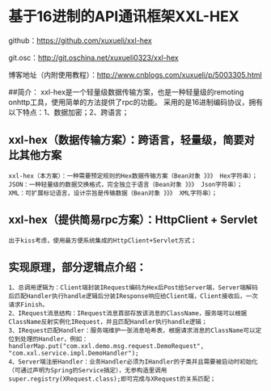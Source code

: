 # 基于16进制的API通讯框架XXL-HEX
github：https://github.com/xuxueli/xxl-hex

git.osc：http://git.oschina.net/xuxueli0323/xxl-hex

博客地址（内附使用教程）：http://www.cnblogs.com/xuxueli/p/5003305.html

##简介：
	xxl-hex是一个轻量级数据传输方案，也是一种轻量级的remoting onhttp工具，使用简单的方法提供了rpc的功能。 采用的是16进制编码协议，拥有以下特点：1、数据加密；2、跨语言；
	
## xxl-hex（数据传输方案）：跨语言，轻量级，简要对比其他方案
	xxl-hex（本方案）：一种需要预定规则的Hex数据传输方案（Bean对象 》》》 Hex字符串）；
	JSON：一种轻量级的数据交换格式，完全独立于语言（Bean对象 》》》 Json字符串）；
	XML：可扩展标记语言，设计宗旨是传输数据（Bean对象 》》》 XML字符串）；

## xxl-hex（提供简易rpc方案）：HttpClient + Servlet
	出于kiss考虑，使用最方便系统集成的HttpClient+Servlet方式；

## 实现原理，部分逻辑点介绍：
	1、总调用逻辑为：Client端封装IRequest编码为Hex后Post给Server端，Server端解码后匹配Handler执行handle逻辑后分装IResponse响应给Client端，Client接收后，一次请求Finish。
	2、IRequest消息结构：IRequest消息首部存放该消息的ClassName，服务端可以根据ClassName反射实例化IRequest，并且匹配Handler执行handle逻辑；
	3、IRequest匹配Handler：服务端维护一张消息哈希表，根据请求消息的ClassName可以定位到处理的Handler，例如：handlerMap.put("com.xxl.demo.msg.request.DemoRequest", "com.xxl.service.impl.DemoHandler");
	4、Server端注册Handler：业务Handler必须为IHandler的子类并且需要被启动时初始化（可通过声明为Spring的Service搞定），无参构造里调用super.registry(XRequest.class);即可完成与XRequest的关系匹配；
	
